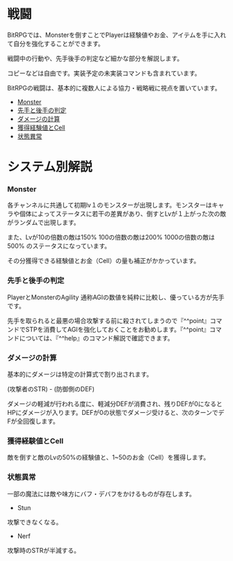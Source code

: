 
<h1>戦闘</h1>
<p>BitRPGでは、Monsterを倒すことでPlayerは経験値やお金、アイテムを手に入れて自分を強化することができます。</p>
<p>戦闘中の行動や、先手後手の判定など細かな部分を解説します。</p>
<p>コピーなどは自由です。実装予定の未実装コマンドも含まれています。</p>
<p>BitRPGの戦闘は、基本的に複数人による協力・戦略戦に視点を置いています。</p>

- [Monster](#monster)
- [先手と後手の判定](#turn)
- [ダメージの計算](#dmg)
- [獲得経験値とCell](#expcell)
- [状態異常](#buff)

<h1>システム別解説</h1>
<h3 id="monster">Monster</h3>
<p>各チャンネルに共通して初期lv１のモンスターが出現します。モンスターはキャラや個体によってステータスに若干の差異があり、倒すとLvが１上がった次の敵がランダムで出現します。</p>
<p>また、Lvが10の倍数の敵は150% 100の倍数の敵は200% 1000の倍数の敵は500% のステータスになっています。</p>
<p>その分獲得できる経験値とお金（Cell）の量も補正がかかっています。</p>
<h3 id="turn">先手と後手の判定</h3>
<p>PlayerとMonsterのAgility 通称AGIの数値を純粋に比較し、優っている方が先手です。</p>
<p>先手を取られると最悪の場合攻撃する前に殺されてしまうので『^^point』コマンドでSTPを消費してAGIを強化しておくことをお勧めします。『^^point』コマンドについては、『^^help』のコマンド解説で確認できます。</p>
<h3 id="dmg">ダメージの計算</h3>
<p>基本的にダメージは特定の計算式で割り出されます。</p>
<p>(攻撃者のSTR) - (防御側のDEF)</p>
<p>ダメージの軽減が行われる度に、軽減分DEFが消費され、残りDEFが0になるとHPにダメージが入ります。DEFが0の状態でダメージ受けると、次のターンでデFが全回復します。</p>
<h3 id="expcell">獲得経験値とCell</h3>
<p>敵を倒すと敵のLvの50%の経験値と、1~50のお金（Cell）を獲得します。</p>
<h3 id="buff">状態異常</h3>
<p>一部の魔法には敵や味方にバフ・デバフをかけるものが存在します。</p>

- Stun
<p>攻撃できなくなる。</p>

- Nerf
<p>攻撃時のSTRが半減する。</p>
